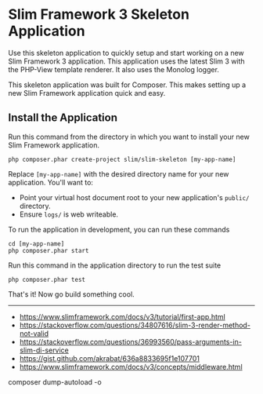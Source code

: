 # Slim Framework 3 Skeleton Application

Use this skeleton application to quickly setup and start working on a new Slim Framework 3 application. This application uses the latest Slim 3 with the PHP-View template renderer. It also uses the Monolog logger.

This skeleton application was built for Composer. This makes setting up a new Slim Framework application quick and easy.

## Install the Application

Run this command from the directory in which you want to install your new Slim Framework application.

    php composer.phar create-project slim/slim-skeleton [my-app-name]

Replace `[my-app-name]` with the desired directory name for your new application. You'll want to:

* Point your virtual host document root to your new application's `public/` directory.
* Ensure `logs/` is web writeable.

To run the application in development, you can run these commands

	cd [my-app-name]
	php composer.phar start

Run this command in the application directory to run the test suite

	php composer.phar test

That's it! Now go build something cool.

---

+ https://www.slimframework.com/docs/v3/tutorial/first-app.html
+ https://stackoverflow.com/questions/34807616/slim-3-render-method-not-valid
+ https://stackoverflow.com/questions/36993560/pass-arguments-in-slim-di-service
+ https://gist.github.com/akrabat/636a8833695f1e107701
+ https://www.slimframework.com/docs/v3/concepts/middleware.html

composer dump-autoload -o
